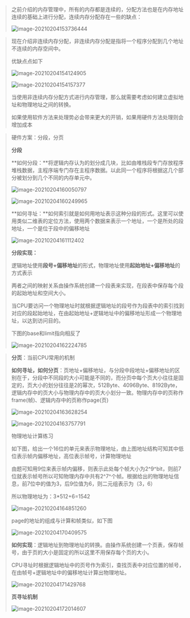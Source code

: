 > 之前介绍的内存管理中，所有的内存都是连续的，分配方法也是在内存地址连续的基础上进行分配，连续内存分配存在一些的缺点：
>
> ![image-20210204153736444](C:\Users\zhang\AppData\Roaming\Typora\typora-user-images\image-20210204153736444.png)

> 现在介绍非连续内存分配，非连续内存分配是指将一个程序分配到几个地址不连续的内存空间中。
>
> 优缺点点如下
>
> ![image-20210204154124905](C:\Users\zhang\AppData\Roaming\Typora\typora-user-images\image-20210204154124905.png)
>
> ![image-20210204154157377](C:\Users\zhang\AppData\Roaming\Typora\typora-user-images\image-20210204154157377.png)
>
> 当使用非连续内存分配方式进行内存管理，那么就需要考虑如何建立虚拟地址和物理地址之间的转换。
>
> 如果使用软件方法来处理势必会带来更大的开销，如果用硬件方法处理则会增加成本

> 硬件方案：分段，分页
>
> **分段**
>
> **如何分段：**将逻辑内存认为的划分成几块，比如由堆栈段专门存放程序堆栈数据，主程序端专门存在主程序数据。以此同一个程序将根据这几个部分被划分到几个不同的内存单元中。
>
> ![image-20210204160050797](C:\Users\zhang\AppData\Roaming\Typora\typora-user-images\image-20210204160050797.png)
>
> ![image-20210204160249965](C:\Users\zhang\AppData\Roaming\Typora\typora-user-images\image-20210204160249965.png)
>
> **如何寻址：**如何索引就是如何用地址表示这种分段的形式。这里可以使用类似二维表的定位方法，使用两个数据来表示一个地址，一个是所处的段地址，一个是位于段中的偏移地址
>
> ![image-20210204161112402](C:\Users\zhang\AppData\Roaming\Typora\typora-user-images\image-20210204161112402.png)
>
> **分段实现：**
>
> 逻辑地址使用**段号+偏移地址**的形式，物理地址使用**起始地址+偏移地址**的方式表示
>
> 两者之间的映射关系由操作系统创建一个段表来实现，在段表中保存每个段的起始地址和空间大小。
>
> 当CPU要访问一个物理地址时就根据逻辑地址的段号作为段表中的索引找到对应的段起始地址，在由起始地址+逻辑地址中的偏移地址形成一个物理地址，以达到访问目的。
>
> 下图的base和limit指向相反了
>
> ![image-20210204162224785](C:\Users\zhang\AppData\Roaming\Typora\typora-user-images\image-20210204162224785.png)

> **分页**：当前CPU常用的机制
>
> **如何寻址，如何分页**：页地址+偏移地址，与分段中段地址+偏移地址的区别在于，分段中不同段的大小可能是不同的，而分页中每个页大小往往是固定的，页大小的划分往往是2的幂次，512Byte、4096Byte、8192Byte，逻辑内存中的页大小与物理内存中的页大小划分一致。物理内存中的页称作frame(帧)、逻辑内存中的页称作page(页)
>
> ![image-20210204163628254](C:\Users\zhang\AppData\Roaming\Typora\typora-user-images\image-20210204163628254.png)
>
> ![image-20210204163757791](C:\Users\zhang\AppData\Roaming\Typora\typora-user-images\image-20210204163757791.png)
>
> 物理地址计算练习
>
> 如下图，给出一个16位的单元来表示物理地址，由上图地址结构可知其中低位表示帧内偏移地址，高位表示帧号，计算物理地址
>
> 由题可知用9位来表示帧内偏移，则表示此处每个帧大小为2^9^bit，则前7位就表示帧号所以可知物理内存中共有2^7^个帧。根据给出的物理地址信息，前7位中的值为3，后9位值为6，则二元组表示为（3，6）
>
> 所以物理地址为：3*512+6=1542
>
> ![image-20210204164851260](C:\Users\zhang\AppData\Roaming\Typora\typora-user-images\image-20210204164851260.png)
>
> page的地址的组成与计算和帧类似，如下图
>
> ![image-20210204170409575](C:\Users\zhang\AppData\Roaming\Typora\typora-user-images\image-20210204170409575.png)
>
> **如何实现**：逻辑地址到物理地址的转换。由操作系统创建一个页表，保存帧号，由于页的大小是固定的所以这里不用保存每个页的大小。
>
> CPU寻址时根据逻辑地址中的页号作为索引，查找页表中对应位置的帧号，在由帧号+逻辑地址中的偏移地址计算出物理地址。
>
> ![image-20210204171429768](C:\Users\zhang\AppData\Roaming\Typora\typora-user-images\image-20210204171429768.png)
>
> **页寻址机制**
>
> ![image-20210204172014607](C:\Users\zhang\AppData\Roaming\Typora\typora-user-images\image-20210204172014607.png)